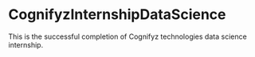 # CognifyzInternshipDataScience

This is the successful completion of Cognifyz technologies data science internship.

